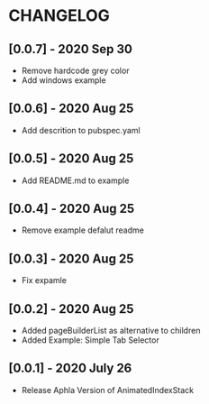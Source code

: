 # CHANGELOG

## [0.0.7] - 2020 Sep 30

* Remove hardcode grey color
* Add windows example

## [0.0.6] - 2020 Aug 25

* Add descrition to pubspec.yaml
  
## [0.0.5] - 2020 Aug 25

* Add README.md to example

## [0.0.4] - 2020 Aug 25

* Remove example defalut readme

## [0.0.3] - 2020 Aug 25

* Fix expamle

## [0.0.2] - 2020 Aug 25

* Added pageBuilderList as alternative to children
* Added Example: Simple Tab Selector

## [0.0.1] - 2020 July 26

* Release Aphla Version of AnimatedIndexStack
